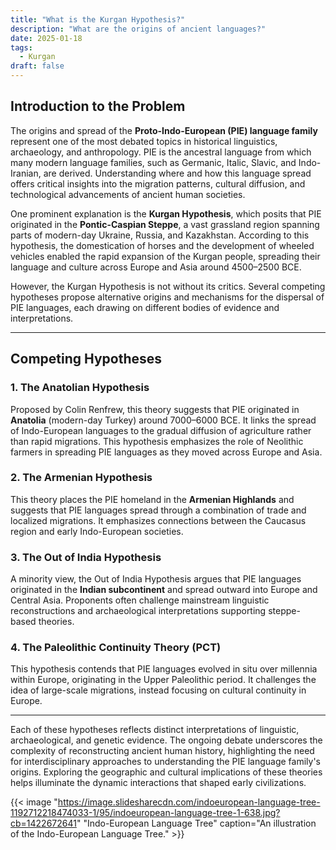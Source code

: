 ```yaml
---
title: "What is the Kurgan Hypothesis?"
description: "What are the origins of ancient languages?"
date: 2025-01-18
tags:
  - Kurgan
draft: false
---
```


## Introduction to the Problem

The origins and spread of the **Proto-Indo-European (PIE) language family** represent one of the most debated topics in historical linguistics, archaeology, and anthropology. PIE is the ancestral language from which many modern language families, such as Germanic, Italic, Slavic, and Indo-Iranian, are derived. Understanding where and how this language spread offers critical insights into the migration patterns, cultural diffusion, and technological advancements of ancient human societies.

One prominent explanation is the **Kurgan Hypothesis**, which posits that PIE originated in the **Pontic-Caspian Steppe**, a vast grassland region spanning parts of modern-day Ukraine, Russia, and Kazakhstan. According to this hypothesis, the domestication of horses and the development of wheeled vehicles enabled the rapid expansion of the Kurgan people, spreading their language and culture across Europe and Asia around 4500–2500 BCE.

However, the Kurgan Hypothesis is not without its critics. Several competing hypotheses propose alternative origins and mechanisms for the dispersal of PIE languages, each drawing on different bodies of evidence and interpretations.

---

## Competing Hypotheses

### 1. The Anatolian Hypothesis
Proposed by Colin Renfrew, this theory suggests that PIE originated in **Anatolia** (modern-day Turkey) around 7000–6000 BCE. It links the spread of Indo-European languages to the gradual diffusion of agriculture rather than rapid migrations. This hypothesis emphasizes the role of Neolithic farmers in spreading PIE languages as they moved across Europe and Asia.

### 2. The Armenian Hypothesis
This theory places the PIE homeland in the **Armenian Highlands** and suggests that PIE languages spread through a combination of trade and localized migrations. It emphasizes connections between the Caucasus region and early Indo-European societies.

### 3. The Out of India Hypothesis
A minority view, the Out of India Hypothesis argues that PIE languages originated in the **Indian subcontinent** and spread outward into Europe and Central Asia. Proponents often challenge mainstream linguistic reconstructions and archaeological interpretations supporting steppe-based theories.

### 4. The Paleolithic Continuity Theory (PCT)
This hypothesis contends that PIE languages evolved in situ over millennia within Europe, originating in the Upper Paleolithic period. It challenges the idea of large-scale migrations, instead focusing on cultural continuity in Europe.

---

Each of these hypotheses reflects distinct interpretations of linguistic, archaeological, and genetic evidence. The ongoing debate underscores the complexity of reconstructing ancient human history, highlighting the need for interdisciplinary approaches to understanding the PIE language family's origins. Exploring the geographic and cultural implications of these theories helps illuminate the dynamic interactions that shaped early civilizations.


{{< image "https://image.slidesharecdn.com/indoeuropean-language-tree-1192712218474033-1/95/indoeuropean-language-tree-1-638.jpg?cb=1422672641" "Indo-European Language Tree" caption="An illustration of the Indo-European Language Tree." >}}
